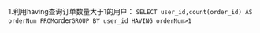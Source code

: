 1.利用having查询订单数量大于1的用户：
`
SELECT user_id,count(order_id) AS orderNum FROM `order` GROUP BY user_id HAVING orderNum>1
`